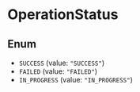 # OperationStatus

## Enum

* `SUCCESS` (value: `"SUCCESS"`)
* `FAILED` (value: `"FAILED"`)
* `IN_PROGRESS` (value: `"IN_PROGRESS"`)
